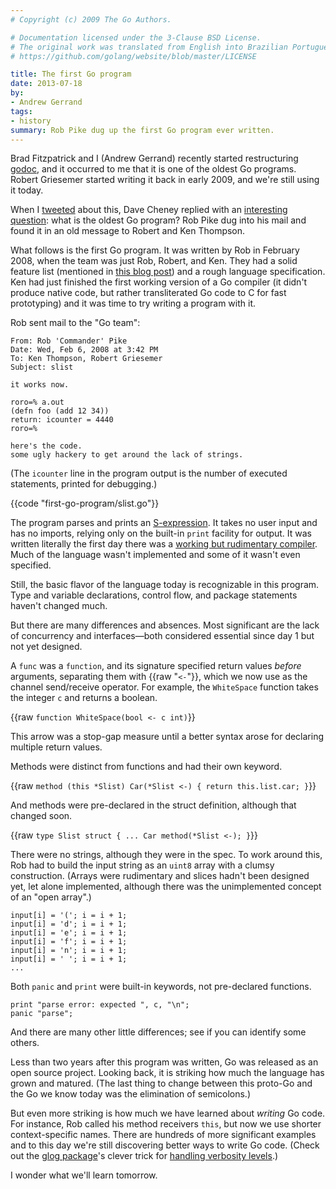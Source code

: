 ```yaml
---
# Copyright (c) 2009 The Go Authors.

# Documentation licensed under the 3-Clause BSD License.
# The original work was translated from English into Brazilian Portuguese.
# https://github.com/golang/website/blob/master/LICENSE

title: The first Go program
date: 2013-07-18
by:
- Andrew Gerrand
tags:
- history
summary: Rob Pike dug up the first Go program ever written.
---
```



Brad Fitzpatrick and I (Andrew Gerrand) recently started restructuring
[godoc](/cmd/godoc/), and it occurred to me that it is one
of the oldest Go programs.
Robert Griesemer started writing it back in early 2009,
and we're still using it today.

When I [tweeted](https://twitter.com/enneff/status/357403054632484865) about
this, Dave Cheney replied with an [interesting question](https://twitter.com/davecheney/status/357406479415914497):
what is the oldest Go program? Rob Pike dug into his mail and found it
in an old message to Robert and Ken Thompson.

What follows is the first Go program. It was written by Rob in February 2008,
when the team was just Rob, Robert, and Ken. They had a solid feature list
(mentioned in [this blog post](https://commandcenter.blogspot.com.au/2012/06/less-is-exponentially-more.html))
and a rough language specification. Ken had just finished the first working version of
a Go compiler (it didn't produce native code, but rather transliterated Go code
to C for fast prototyping) and it was time to try writing a program with it.

Rob sent mail to the "Go team":

	From: Rob 'Commander' Pike
	Date: Wed, Feb 6, 2008 at 3:42 PM
	To: Ken Thompson, Robert Griesemer
	Subject: slist

	it works now.

	roro=% a.out
	(defn foo (add 12 34))
	return: icounter = 4440
	roro=%

	here's the code.
	some ugly hackery to get around the lack of strings.

(The `icounter` line in the program output is the number of executed
statements, printed for debugging.)

{{code "first-go-program/slist.go"}}

The program parses and prints an
[S-expression](https://en.wikipedia.org/wiki/S-expression).
It takes no user input and has no imports, relying only on the built-in
`print` facility for output.
It was written literally the first day there was a
[working but rudimentary compiler](/change/8b8615138da3).
Much of the language wasn't implemented and some of it wasn't even specified.

Still, the basic flavor of the language today is recognizable in this program.
Type and variable declarations, control flow, and package statements haven't
changed much.

But there are many differences and absences.
Most significant are the lack of concurrency and interfaces—both
considered essential since day 1 but not yet designed.

A `func` was a `function`, and its signature specified return values
_before_ arguments, separating them with {{raw "`<-`"}}, which we now use as the channel
send/receive operator. For example, the `WhiteSpace` function takes the integer
`c` and returns a boolean.

{{raw `
	function WhiteSpace(bool <- c int)
`}}

This arrow was a stop-gap measure until a better syntax arose for declaring
multiple return values.

Methods were distinct from functions and had their own keyword.

{{raw `
	method (this *Slist) Car(*Slist <-) {
		return this.list.car;
	}
`}}

And methods were pre-declared in the struct definition, although that changed soon.

{{raw `
	type Slist struct {
		...
		Car method(*Slist <-);
	}
`}}

There were no strings, although they were in the spec.
To work around this, Rob had to build the input string as an `uint8` array with
a clumsy construction. (Arrays were rudimentary and slices hadn't been designed
yet, let alone implemented, although there was the unimplemented concept of an
"open array".)

	input[i] = '('; i = i + 1;
	input[i] = 'd'; i = i + 1;
	input[i] = 'e'; i = i + 1;
	input[i] = 'f'; i = i + 1;
	input[i] = 'n'; i = i + 1;
	input[i] = ' '; i = i + 1;
	...

Both `panic` and `print` were built-in keywords, not pre-declared functions.

	print "parse error: expected ", c, "\n";
	panic "parse";

And there are many other little differences; see if you can identify some others.

Less than two years after this program was written, Go was released as an
open source project. Looking back, it is striking how much the language has
grown and matured. (The last thing to change between this proto-Go and the Go
we know today was the elimination of semicolons.)

But even more striking is how much we have learned about _writing_ Go code.
For instance, Rob called his method receivers `this`, but now we use shorter
context-specific names. There are hundreds of more significant examples
and to this day we're still discovering better ways to write Go code.
(Check out the [glog package](https://github.com/golang/glog)'s clever trick for
[handling verbosity levels](https://github.com/golang/glog/blob/c6f9652c7179652e2fd8ed7002330db089f4c9db/glog.go#L893).)

I wonder what we'll learn tomorrow.
